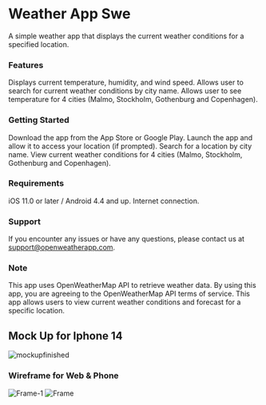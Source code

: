 # Weather App Swe
A simple weather app that displays the current weather conditions for a specified location.

### Features
Displays current temperature, humidity, and wind speed. 
Allows user to search for current weather conditions by city name. 
Allows user to see temperature for 4 cities (Malmo, Stockholm, Gothenburg and Copenhagen). 

### Getting Started
Download the app from the App Store or Google Play. 
Launch the app and allow it to access your location (if prompted). 
Search for a location by city name. 
View current weather conditions for 4 cities (Malmo, Stockholm, Gothenburg and Copenhagen). 

### Requirements
iOS 11.0 or later / Android 4.4 and up. 
Internet connection. 

### Support
If you encounter any issues or have any questions, please contact us at support@openweatherapp.com.

### Note
This app uses OpenWeatherMap API to retrieve weather data. By using this app, you are agreeing to the OpenWeatherMap API terms of service.
This app allows users to view current weather conditions and forecast for a specific location.


## Mock Up for Iphone 14 

![mockupfinished](https://user-images.githubusercontent.com/106542048/213463422-0134e230-cbab-41c2-a753-053bd00e25ad.png)


### Wireframe for Web & Phone

![Frame-1](https://user-images.githubusercontent.com/106542048/213467724-75089175-6420-4382-8289-6c1b4fe48714.png)
![Frame](https://user-images.githubusercontent.com/106542048/213467731-33c8f1dc-a9e5-4c95-aebd-e832235aebe2.png)
